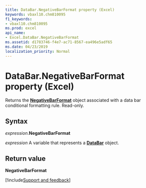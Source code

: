 ```yaml
---
title: DataBar.NegativeBarFormat property (Excel)
keywords: vbaxl10.chm810095
f1_keywords:
- vbaxl10.chm810095
ms.prod: excel
api_name:
- Excel.DataBar.NegativeBarFormat
ms.assetid: d1783746-f4e7-ac71-8567-ea496e5adf65
ms.date: 04/23/2019
localization_priority: Normal
---
```



# DataBar.NegativeBarFormat property (Excel)

Returns the **[NegativeBarFormat](Excel.NegativeBarFormat.md)** object associated with a data bar conditional formatting rule. Read-only.


## Syntax

_expression_.**NegativeBarFormat**

_expression_ A variable that represents a **[DataBar](Excel.DataBar.md)** object.


## Return value

**NegativeBarFormat**




[!include[Support and feedback](~/includes/feedback-boilerplate.md)]